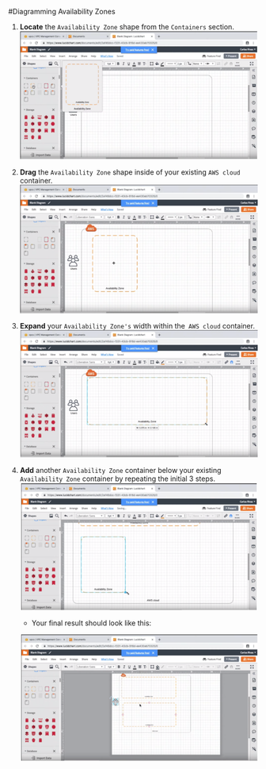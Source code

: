 #Diagramming Availability Zones
1. **Locate** the ```Availability Zone``` shape from the ```Containers``` section.
    ![images](../images/az1.png)

2. **Drag** the ```Availability Zone``` shape inside of your existing ```AWS cloud``` container.
    ![images](../images/az2.png)

3. **Expand** your ```Availability Zone's``` width within the``` AWS cloud``` container.
    ![images](../images/az4.png)
4. **Add** another ```Availability Zone``` container below your existing ```Availability Zone``` container by repeating the initial 3 steps.
    ![images](../images/az5.png)
    * Your final result should look like this:
    
    ![images](../images/az6.png)